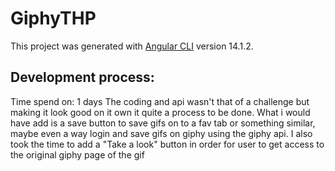 # GiphyTHP

This project was generated with [Angular CLI](https://github.com/angular/angular-cli) version 14.1.2.

## Development process:
Time spend on: 1 days
The coding and api wasn't that of a challenge but making it look good on it own it quite a process to be done.
What i would have add is a save button to save gifs on to a fav tab or something similar, maybe even a way login and save gifs on giphy using the giphy api. I also took the time to add a "Take a look" button in order for user to get access to the original giphy page of the gif
